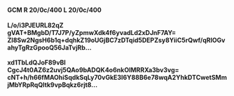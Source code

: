 #### GCM R 20/0c/400 L 20/0c/400
**L/o/i3PJEURL82qZ**<br/>**gVAT+BMgbD/T7J7P/yZpmwXdk4f6yvadLd2xDJnF7AY=**<br/>**ZI8Sw2NgsH6b1q+dqhkZ19oUGjBC7zDTqid5DEPZsy8YiiC5rQwf/qRlOGvahyTgRzGpooQ56JaTvjRb...**<br/><br/>
**xd1TbLdQJoF89vBl**<br/>**CgcJ4t0AZ6z2uvj5QAo9bADQK4o6nkOlMRRXa3bv3vg=**<br/>**cNT+h/h66fMAOhiSqdkSqLy70vGkE3l6Y88B6e78wqA2YhkDTCwetSMmjMbYRpRqQltk9vpBqkz6rjt8...**